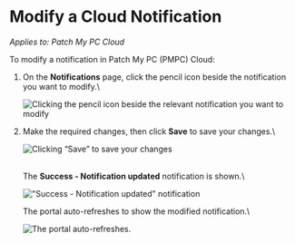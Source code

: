 # Modify a Cloud Notification

_Applies to: Patch My PC Cloud_

To modify a notification in Patch My PC (PMPC) Cloud:

1.  On the **Notifications** page, click the pencil icon beside the notification you want to modify.\\

    ![Clicking the pencil icon beside the relevant notification you want to modify](../../../.gitbook/assets/image-\(1713\).png)
2.  Make the required changes, then click **Save** to save your changes.\\

    ![Clicking “Save” to save your changes](../../../.gitbook/assets/image-\(1714\).png)

    \
    The **Success - Notification updated** notification is shown.\\

    !["Success - Notification updated" notification](../../../.gitbook/assets/image-\(1715\).png)

    The portal auto-refreshes to show the modified notification.\\

    ![The portal auto-refreshes.](../../../.gitbook/assets/image-\(1716\).png)
